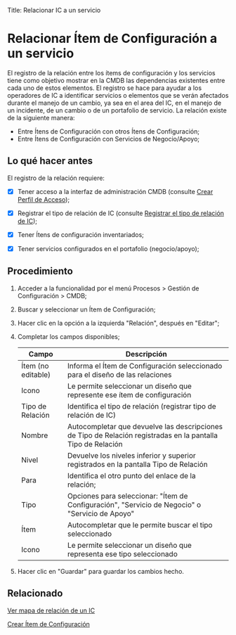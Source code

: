 Title: Relacionar IC a un servicio

# Relacionar Ítem de Configuración a un servicio

El registro de la relación entre los ítems de configuración y los servicios tiene como objetivo mostrar en la CMDB las dependencias existentes entre cada uno de estos elementos. El registro se hace para ayudar a los operadores de IC a identificar servicios o elementos que se verán afectados durante el manejo de un cambio, ya sea en el area del IC, en el manejo de un incidente, de un cambio o  de un portafolio de servicio.
La relación existe de la siguiente manera:

- Entre Ítens de Configuración con otros Ítens de Configuración;
- Entre Ítens de Configuración con Servicios de Negocio/Apoyo;

## Lo qué hacer antes

El registro de la relación requiere:

- [X] Tener acceso a la interfaz de administración CMDB (consulte [Crear Perfil de Acceso][1]);

- [X] Registrar el tipo de relación de IC (consulte [Registrar el tipo de relación de IC][2]);

- [X] Tener Ítens de configuración inventariados;

- [X] Tener servicios configurados en el portafolio (negocio/apoyo);

## Procedimiento

1. Acceder a la funcionalidad por el menú Procesos > Gestión de Configuración > CMDB;

2. Buscar y seleccionar un Ítem de Configuración;

3. Hacer clic en la opción a la izquierda "Relación", después en "Editar";

4. Completar los campos disponibles;

    | Campo | Descripción |
    |-------|-----------|
    |Ítem (no editable) | Informa el Ítem de Configuración seleccionado para el diseño de las relaciones|
    |Icono | Le permite seleccionar un diseño que represente ese ítem de configuración |
    |Tipo de Relación| Identifica el tipo de relación (registrar tipo de relación de IC) |
    |Nombre|Autocompletar que devuelve las descripciones de Tipo de Relación registradas en la pantalla Tipo de Relación|
    |Nivel|Devuelve los niveles inferior y superior registrados en la pantalla Tipo de Relación|
    |Para|Identifica el otro punto del enlace de la relación;|
    |Tipo| Opciones para seleccionar: "Ítem de Configuración", "Servicio de Negocio" o "Servicio de Apoyo"|
    |Ítem|Autocompletar que le permite buscar el tipo seleccionado|
    |Icono|Le permite seleccionar un diseño que representa ese tipo seleccionado|

5. Hacer clic en "Guardar" para guardar los cambios hecho.

## Relacionado

[Ver mapa de relación de un IC][4]

[Crear Ítem de Configuración][3]

[1]:/es-es/citsmart-platform-9/initial-settings/access-settings/profile/create-profile-access.html
[2]:/es-es/citsmart-platform-9/processes/configuration/configuration/create-type-relationship-ci.html
[3]:/es-es/citsmart-platform-9/processes/configuration/use/register-CI.html
[4]:/es-es/citsmart-platform-9/processes/configuration/use/view-ci-relationship-map.html
